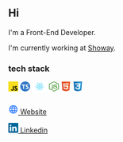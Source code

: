 ## Hi

I'm a Front-End Developer.

I'm currently working at [Showay](https://showay.ir).

### tech stack

[<img src="https://github.com/HadiTanumand/HadiTanoomand/blob/main/assets/javascript.svg" width="20px"  alt="Javascript"/>](https://github.com/HadiTanumand)
[<img src="https://github.com/HadiTanumand/HadiTanoomand/blob/main/assets/typescript.svg" width="20" height="20px" alt="Typescript" />](https://github.com/HadiTanumand)
[<img src="https://github.com/HadiTanumand/HadiTanoomand/blob/main/assets/react.svg" width="30" height="20px" alt="React" />](https://github.com/HadiTanumand)
[<img src="https://github.com/HadiTanumand/HadiTanoomand/blob/main/assets/nodejs.svg" width="20px" height="20px" alt="NodeJs" />](https://github.com/HadiTanumand)
[<img src="https://github.com/HadiTanumand/HadiTanoomand/blob/main/assets/html.svg" width="20px"  alt="HTML"/>](https://github.com/HadiTanumand)
[<img src="https://github.com/HadiTanumand/HadiTanoomand/blob/main/assets/css.svg" width="20px"  alt="CSS"/>](https://github.com/HadiTanumand)

### 

[<img src="https://github.com/HadiTanumand/HadiTanoomand/blob/main/assets/website.svg" width="20px"  alt="website"/> Website](http://showay.ir)

[<img src="https://github.com/HadiTanumand/HadiTanoomand/blob/main/assets/linkedin.svg" width="20px"  alt="linkedin"/> Linkedin](https://www.linkedin.com/in/haditanumand/)

